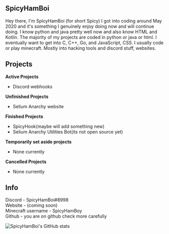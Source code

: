 ## SpicyHamBoi
Hey there, I'm SpicyHamBoi (for short Spicy) I got into coding around May 2020 and it's something I genuinely enjoy doing now and will continue doing. I know python and java pretty well now and also know HTML and Kotlin. The majority of my projects are coded in python or java or html. I eventually want to get into C, C++, Go, and JavaScript, CSS. I usually code or play minecraft. Mostly into hacking tools and discord stuff, websites. 

## Projects 
**Active Projects** <br>
- Discord webhooks



**Unfinished Projects** <br>
- Selium Anarchy website

**Finished Projects** <br>
- SpicyHook(maybe will add something new)
- Selium Anarchy Utilities Bot(its not open source yet)

**Temporarily set aside projects** <br>
- None currently


**Cancelled Projects** <br>
- None currently


## Info 
Discord - SpicyHamBoi#8998 <br />
Website - (coming soon)<br />
Minecraft username - SpicyHamBoy <br />
Github - you are on github check more carefully

![SpicyHamBoi's GitHub stats](https://github-readme-stats.vercel.app/api?username=SpicyHamBoi&show_icons=true&theme=onedark&&hide=stars)


                                                                           


